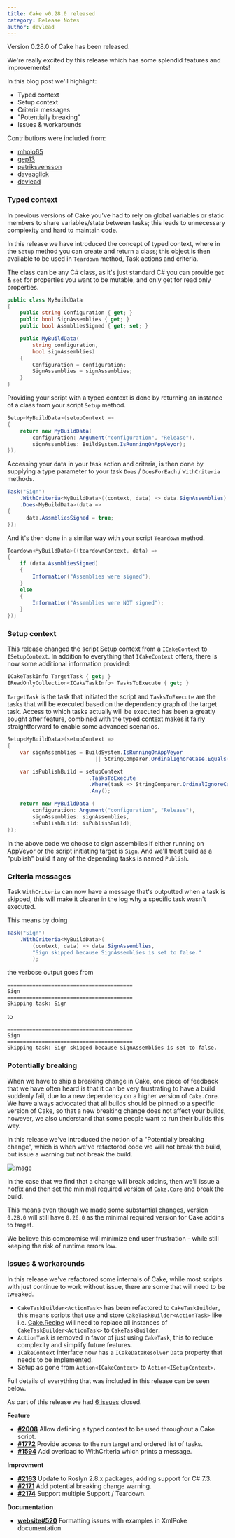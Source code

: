 ```yaml
---
title: Cake v0.28.0 released
category: Release Notes
author: devlead
---
```


Version 0.28.0 of Cake has been released.

We're really excited by this release which has some splendid features and improvements!

In this blog post we'll highlight:

- Typed context
- Setup context
- Criteria messages
- "Potentially breaking"
- Issues & workarounds

Contributions were included from:

- [mholo65](https://github.com/mholo65)
- [gep13](https://github.com/gep13)
- [patriksvensson](https://github.com/patriksvensson)
- [daveaglick](https://github.com/daveaglick)
- [devlead](https://github.com/devlead)

<!--excerpt-->

### Typed context

In previous versions of Cake you've had to rely on global variables or static members to share variables/state between tasks; this leads to unnecessary complexity and hard to maintain code.

In this release we have introduced the concept of typed context, where in the `Setup` method you can create and return a class; this object is then available to be used in `Teardown` method, Task actions and criteria.

The class can be any C# class, as it's just standard C# you can provide `get` & `set` for properties you want to be mutable, and only get for read only properties.

```csharp
public class MyBuildData
{
	public string Configuration { get; }
	public bool SignAssemblies { get; }
	public bool AssmbliesSigned { get; set; }

	public MyBuildData(
		string configuration,
		bool signAssemblies)
	{
		Configuration = configuration;
		SignAssemblies = signAssemblies;
	}
}
```

Providing your script with a typed context is done by returning an instance of a class from your script `Setup` method.

```csharp
Setup<MyBuildData>(setupContext =>
{
	return new MyBuildData(
		configuration: Argument("configuration", "Release"),
		signAssemblies: BuildSystem.IsRunningOnAppVeyor);
});
```

Accessing your data in your task action and criteria, is then done by supplying a type parameter to your task `Does` / `DoesForEach` / `WithCriteria` methods.

```csharp
Task("Sign")
    .WithCriteria<MyBuildData>((context, data) => data.SignAssemblies)
    .Does<MyBuildData>(data =>
{
      data.AssmbliesSigned = true;
});
```

And it's then done in a similar way with your script `Teardown` method.

```csharp
Teardown<MyBuildData>((teardownContext, data) =>
{
    if (data.AssmbliesSigned)
    {
        Information("Assemblies were signed");
    }
    else
    {
        Information("Assemblies were NOT signed");
    }
});
```

### Setup context

This release changed the script Setup context from a `ICakeContext` to `ISetupContext`. In addition to everything that `ICakeContext` offers, there is now some additional information provided:

```csharp
ICakeTaskInfo TargetTask { get; }
IReadOnlyCollection<ICakeTaskInfo> TasksToExecute { get; }
```

`TargetTask` is the task that initiated the script and `TasksToExecute` are the tasks that will be executed based on the dependency graph of the target task. Access to which tasks actually will be executed has been a greatly sought after feature, combined with the typed context makes it fairly straightforward to enable some advanced scenarios.

```csharp
Setup<MyBuildData>(setupContext =>
{
	var signAssemblies = BuildSystem.IsRunningOnAppVeyor
							|| StringComparer.OrdinalIgnoreCase.Equals("Sign", setupContext.TargetTask.Name);

	var isPublishBuild = setupContext
                          .TasksToExecute
                          .Where(task => StringComparer.OrdinalIgnoreCase.Equals("Publish", task.Name))
                          .Any();

    return new MyBuildData (
    	configuration: Argument("configuration", "Release"),
    	signAssemblies: signAssemblies,
        isPublishBuild: isPublishBuild);
});
```

In the above code we choose to sign assemblies if either running on AppVeyor or the script initiating target is `Sign`. And we'll treat build as a "publish" build if any of the depending tasks is named `Publish`.

### Criteria messages

Task `WithCriteria` can now have a message that's outputted when a task is skipped, this will make it clearer in the log why a specific task wasn't executed.

This means by doing

```csharp
Task("Sign")
    .WithCriteria<MyBuildData>(
        (context, data) => data.SignAssemblies,
        "Sign skipped because SignAssemblies is set to false."
        );
```

the verbose output goes from

```
========================================
Sign
========================================
Skipping task: Sign
```

to

```
========================================
Sign
========================================
Skipping task: Sign skipped because SignAssemblies is set to false.
```

### Potentially breaking

When we have to ship a breaking change in Cake, one piece of feedback that we have often heard is that it can be very frustrating to have a build suddenly fail, due to a new dependency on a higher version of `Cake.Core`. We have always advocated that all builds should be pinned to a specific version of Cake, so that a new breaking change does not affect your builds, however, we also understand that some people want to run their builds this way.

In this release we've introduced the notion of a "Potentially breaking change", which is when we've refactored code we will not break the build, but issue a warning but not break the build.

![image](https://user-images.githubusercontent.com/1647294/40666343-be1311e8-635f-11e8-8748-8ea49c02b927.png)

In the case that we find that a change will break addins, then we'll issue a hotfix and then set the minimal required version of `Cake.Core` and break the build.

This means even though we made some substantial changes, version `0.28.0` will still have `0.26.0` as the minimal required version for Cake addins to target.

We believe this compromise will minimize end user frustration - while still keeping the risk of runtime errors low.


### Issues & workarounds

In this release we've refactored some internals of Cake, while most scripts with just continue to work without issue, there are some that will need to be tweaked.

- `CakeTaskBuilder<ActionTask>` has been refactored to `CakeTaskBuilder`, this means scripts that use and store `CakeTaskBuilder<ActionTask>` like i.e. [Cake.Recipe](https://github.com/cake-contrib/Cake.Recipe) will need to replace all instances of `CakeTaskBuilder<ActionTask>` to  `CakeTaskBuilder`.
- `ActionTask` is removed in favor of just using `CakeTask`, this to reduce complexity and simplify future features.
- `ICakeContext` interface now has a `ICakeDataResolver` `Data` property that needs to be implemented.
- Setup as gone from `Action<ICakeContext>` to `Action<ISetupContext>`.

Full details of everything that was included in this release can be seen below.

As part of this release we had [6 issues](https://github.com/cake-build/cake/milestone/48?closed=1) closed.

__Feature__

- [__#2008__](https://github.com/cake-build/cake/issues/2008) Allow defining a typed context to be used throughout a Cake script.
- [__#1772__](https://github.com/cake-build/cake/issues/1772) Provide access to the run target and ordered list of tasks.
- [__#1594__](https://github.com/cake-build/cake/issues/1594) Add overload to WithCriteria which prints a message.

__Improvment__

- [__#2163__](https://github.com/cake-build/cake/issues/2163) Update to Roslyn 2.8.x packages, adding support for C# 7.3.
- [__#2171__](https://github.com/cake-build/cake/issues/2171) Add potential breaking change warning.
- [__#2174__](https://github.com/cake-build/cake/issues/2174) Support multiple Support / Teardown.

__Documentation__

- [__website#520__](https://github.com/cake-build/website/issues/520) Formatting issues with examples in XmlPoke documentation
